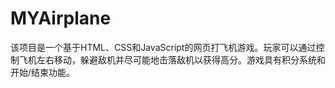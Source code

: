 # MYAirplane
该项目是一个基于HTML、CSS和JavaScript的网页打飞机游戏。玩家可以通过控制飞机左右移动，躲避敌机并尽可能地击落敌机以获得高分。游戏具有积分系统和开始/结束功能。
